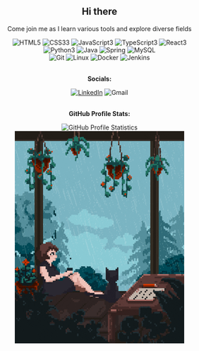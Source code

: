<div align=center>
  <h2>Hi there</h2>
  <p>Come join me as I learn various tools and explore diverse fields</p>
  <img alt="HTML5" src="https://img.shields.io/badge/HTML5-%23f06529?logo=html5&logoColor=%23ebebeb&labelColor=%23f06529&style=for-the-badge">
  <img alt="CSS33" src="https://img.shields.io/badge/CSS3-%231572B6?logo=css3&logoColor=%23ebebeb&labelColor=%231572B6&style=for-the-badge">
  <img alt="JavaScript3" src="https://img.shields.io/badge/JavaScript-%23F7DF1E?logo=javascript&logoColor=%23000000&labelColor=%23F7DF1E&style=for-the-badge">
  <img alt="TypeScript3" src="https://img.shields.io/badge/TypeScript-%233178C6?logo=typescript&logoColor=%23ebebeb&labelColor=%233178C6&style=for-the-badge">
  <img alt="React3" src="https://img.shields.io/badge/React-%2361DAFB?logo=react&logoColor=%23000000&labelColor=%2361DAFB&style=for-the-badge">
  <br>
  <img alt="Python3" src="https://img.shields.io/badge/Python3-%233776AB?logo=python&logoColor=%23ebebeb&labelColor=%233776AB&style=for-the-badge">
  <img alt="Java" src="https://img.shields.io/badge/Java-%23F80000?logo=oracle&logoColor=%23ebebeb&labelColor=%23F80000&style=for-the-badge">
  <img alt="Spring" src="https://img.shields.io/badge/Spring-%236DB33F?logo=spring&logoColor=%23ebebeb&labelColor=%236DB33F&style=for-the-badge">
  <img alt="MySQL" src="https://img.shields.io/badge/MySQL-%234479A1?logo=mysql&logoColor=%23ebebeb&labelColor=%234479A1&style=for-the-badge">
  <br>
  <img alt="Git" src="https://img.shields.io/badge/Git-%23F05032?logo=git&logoColor=%23ebebeb&labelColor=%23F05032&style=for-the-badge">
  <img alt="Linux" src="https://img.shields.io/badge/Linux-%23FCC624?logo=linux&logoColor=%23000000&labelColor=%23FCC624&style=for-the-badge">
  <img alt="Docker" src="https://img.shields.io/badge/Docker-%232496ED?logo=docker&logoColor=%23ebebeb&labelColor=%232496ED&style=for-the-badge">
  <img alt="Jenkins" src="https://img.shields.io/badge/Jenkins-%23D24939?logo=jenkins&logoColor=%23ebebeb&labelColor=%23D24939&style=for-the-badge">
  <br>
  <br>
  <p><strong>Socials:</strong></p>
  <a href="https://www.linkedin.com/in/jonetta/"><img alt="LinkedIn" src="https://img.shields.io/badge/LinkedIn-%230A66C2?logo=linkedin&logoColor=%23ebebeb&labelColor=%230A66C2&style=for-the-badge"></a>
  <img alt="Gmail" src="https://img.shields.io/badge/Gmail-%23EA4335?logo=gmail&logoColor=%23ebebeb&labelColor=%23EA4335&style=for-the-badge">
  <br>
  <br>
  <p><strong>GitHub Profile Stats:</strong></p>
  <img alt="GitHub Profile Statistics" src="https://github-readme-stats.vercel.app/api/top-langs/?username=JonettaPek&layout=compact">
  <br>
  <img alt="rainy day with coffee and cat" src="/assets/giphy-rain-cat.gif">
</div>
